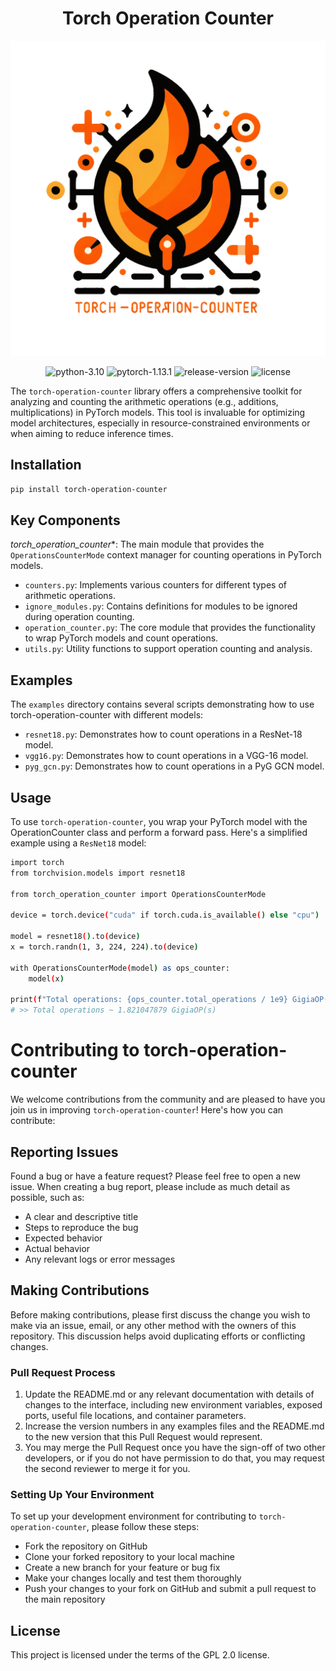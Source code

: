 <div align="center">

<h1> Torch Operation Counter</h1>
<img src="docs/logo/torch-operation-counter-logo-512.png"/>

![python-3.10](https://img.shields.io/badge/python-3.10%2B-blue)
![pytorch-1.13.1](https://img.shields.io/badge/torch-1.13.1%2B-orange)
![release-version](https://img.shields.io/badge/release-0.1-green)
![license](https://img.shields.io/badge/license-GPL%202-red)
</div>

The `torch-operation-counter` library offers a comprehensive toolkit for analyzing and counting the arithmetic operations (e.g., additions, multiplications) in PyTorch models. 
This tool is invaluable for optimizing model architectures, especially in resource-constrained environments or when aiming to reduce inference times.

## Installation
```bash
pip install torch-operation-counter
```

## Key Components
*torch_operation_counter**: The main module that provides the `OperationsCounterMode` context manager for counting operations in PyTorch models.
 * `counters.py`: Implements various counters for different types of arithmetic operations.
 * `ignore_modules.py`: Contains definitions for modules to be ignored during operation counting.
 * `operation_counter.py`: The core module that provides the functionality to wrap PyTorch models and count operations.
 * `utils.py`: Utility functions to support operation counting and analysis.

## Examples
The `examples` directory contains several scripts demonstrating how to use torch-operation-counter with different models:
 * `resnet18.py`: Demonstrates how to count operations in a ResNet-18 model.
 * `vgg16.py`: Demonstrates how to count operations in a VGG-16 model.
 * `pyg_gcn.py`: Demonstrates how to count operations in a PyG GCN model.

## Usage
To use `torch-operation-counter`, you wrap your PyTorch model with the OperationCounter class and perform a forward pass. Here's a simplified example using a `ResNet18` model:
```bash
import torch
from torchvision.models import resnet18

from torch_operation_counter import OperationsCounterMode

device = torch.device("cuda" if torch.cuda.is_available() else "cpu")

model = resnet18().to(device)
x = torch.randn(1, 3, 224, 224).to(device)

with OperationsCounterMode(model) as ops_counter:
    model(x)
    
print(f"Total operations: {ops_counter.total_operations / 1e9} GigiaOP(s)")
# >> Total operations ~ 1.821047879 GigiaOP(s)
```

# Contributing to torch-operation-counter

We welcome contributions from the community and are pleased to have you join us in improving `torch-operation-counter`! Here's how you can contribute:

## Reporting Issues

Found a bug or have a feature request? Please feel free to open a new issue. 
When creating a bug report, please include as much detail as possible, such as:
- A clear and descriptive title
- Steps to reproduce the bug
- Expected behavior
- Actual behavior
- Any relevant logs or error messages

## Making Contributions

Before making contributions, please first discuss the change you wish to make via an issue, email, or any other method with the owners of this repository. This discussion helps avoid duplicating efforts or conflicting changes.

### Pull Request Process

1. Update the README.md or any relevant documentation with details of changes to the interface, including new environment variables, exposed ports, useful file locations, and container parameters.
2. Increase the version numbers in any examples files and the README.md to the new version that this Pull Request would represent.
3. You may merge the Pull Request once you have the sign-off of two other developers, or if you do not have permission to do that, you may request the second reviewer to merge it for you.

### Setting Up Your Environment

To set up your development environment for contributing to `torch-operation-counter`, please follow these steps:
- Fork the repository on GitHub
- Clone your forked repository to your local machine
- Create a new branch for your feature or bug fix
- Make your changes locally and test them thoroughly
- Push your changes to your fork on GitHub and submit a pull request to the main repository

## License
This project is licensed under the terms of the GPL 2.0 license.

